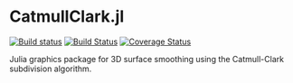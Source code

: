# CatmullClark.jl

[![Build status](https://ci.appveyor.com/api/projects/status/cfw6pe03rfn9qsoo?svg=true)](https://ci.appveyor.com/project/wherrera10/CatmullClark.jl)
[![Build Status](https://travis-ci.org/wherrera10/CatmullClark.jl.svg?branch=master)](https://travis-ci.org/wherrera10/CatmullClark.jl)
[![Coverage Status](https://coveralls.io/repos/github/wherrera10/CatmullClark.jl/badge.svg?service=github)](https://coveralls.io/github/wherrera10/CatmullClark.jl)


 Julia graphics package for 3D surface smoothing using the Catmull-Clark subdivision algorithm.

